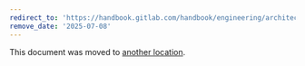 ```yaml
---
redirect_to: 'https://handbook.gitlab.com/handbook/engineering/architecture/design-documents/gitlab_ci_events/proposal-2-using-the-rules-keyword/'
remove_date: '2025-07-08'
---
```


This document was moved to [another location](https://handbook.gitlab.com/handbook/engineering/architecture/design-documents/gitlab_ci_events/proposal-2-using-the-rules-keyword/).

<!-- This redirect file can be deleted after <2025-07-08>. -->
<!-- Redirects that point to other docs in the same project expire in three months. -->
<!-- Redirects that point to docs in a different project or site (for example, link is not relative and starts with `https:`) expire in one year. -->
<!-- Before deletion, see: https://docs.gitlab.com/ee/development/documentation/redirects.html -->
